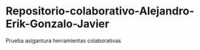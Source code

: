 # Repositorio-colaborativo-Alejandro-Erik-Gonzalo-Javier
Prueba asigantura herramientas colaborativas
